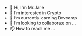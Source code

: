 - 👋 Hi, I'm Mr.Jane 
- 👀 I’m interested in Crypto
- 🌱 I’m currently learning Devcamp
- 💞️ I’m looking to collaborate on ...
- 📫 How to reach me ...

<!---
anatsrii/anatsrii is a ✨ special ✨ repository because its `README.md` (this file) appears on your GitHub profile.
You can click the Preview link to take a look at your changes.
--->
